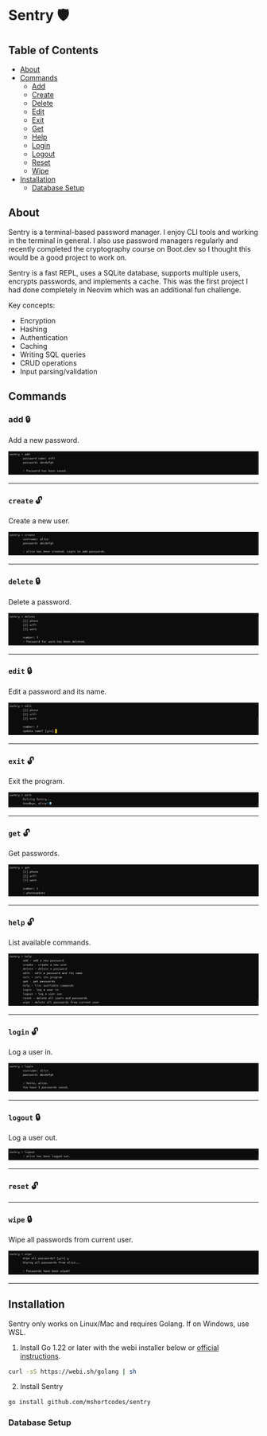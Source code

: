 # Sentry 🛡️

## Table of Contents

- [About](#about)
- [Commands](#commands)
  - [Add](#add)
  - [Create](#create)
  - [Delete](#delete)
  - [Edit](#edit)
  - [Exit](#exit)
  - [Get](#get)
  - [Help](#help)
  - [Login](#login)
  - [Logout](#logout)
  - [Reset](#reset)
  - [Wipe](#wipe)
- [Installation](#installation)
  - [Database Setup](#database-setup)

## About

Sentry is a terminal-based password manager. I enjoy CLI tools and working in the terminal in general. I also use password managers regularly and recently completed the cryptography course on Boot.dev so I thought this would be a good project to work on.

Sentry is a fast REPL, uses a SQLite database, supports multiple users, encrypts passwords, and implements a cache. This was the first project I had done completely in Neovim which was an additional fun challenge.

Key concepts:

- Encryption
- Hashing
- Authentication
- Caching
- Writing SQL queries
- CRUD operations
- Input parsing/validation

## Commands

### add 🔒

Add a new password.

![add](images/add.png)

---

### `create` 🔓

Create a new user.

![create](images/create.png)

---

### `delete` 🔒

Delete a password.

![delete](images/delete.png)

---

### `edit` 🔒

Edit a password and its name.

![edit](images/edit.png)

---

### `exit` 🔓

Exit the program.

![exit](images/exit.png)

---

### `get` 🔓

Get passwords.

![get](images/get.png)

---

### `help` 🔓

List available commands.

![help](images/help.png)

---

### `login` 🔓

Log a user in.

![login](images/login.png)

---

### `logout` 🔒

Log a user out.

![logout](images/logout.png)

---

### `reset` 🔓

---

### `wipe` 🔒

Wipe all passwords from current user.

![wipe](images/wipe.png)

---

## Installation

Sentry only works on Linux/Mac and requires Golang. If on Windows, use WSL.

1. Install Go 1.22 or later with the webi installer below or [official instructions](https://go.dev/doc/install).

```bash
curl -sS https://webi.sh/golang | sh
```

2. Install Sentry

```bash
go install github.com/mshortcodes/sentry
```

### Database Setup
